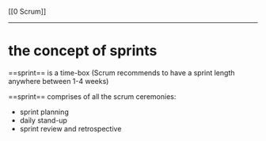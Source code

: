 [[0 Scrum]]


-----------
# the concept of sprints
==sprint== is a time-box (Scrum recommends to have a sprint length anywhere between 1-4 weeks)

==sprint== comprises of all the scrum ceremonies:
- sprint planning
- daily stand-up
- sprint review and retrospective








